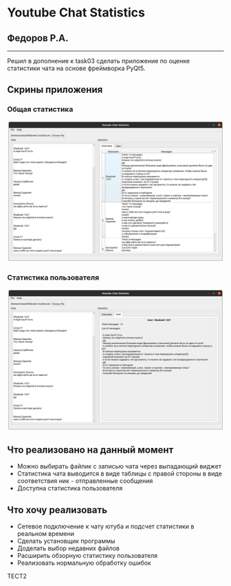 # Youtube Chat Statistics
## Федоров Р.А.
---
Решил в дополнение к task03 сделать приложение по оценке статистики чата на основе фреймворка PyQt5.

## Скрины приложения

### Общая статистика
![overview_screen](/assets/images/overview_screen.png)

### Статистика пользователя
![user_screen](/assets/images/user_screen.png)

## Что реализовано на данный момент

- Можно выбирать файлик с записью чата через выпадающий виджет
- Статистика чата выводится в виде таблицы с правой стороны в виде соответствия ник - отправленные сообщения
- Доступна статистика пользователя

## Что хочу реализовать

- Сетевое подключение к чату ютуба и подсчет статистики в реальном времени
- Сделать установщик программы
- Доделать выбор недавних файлов
- Расширить обзорную статистику пользователя
- Реализовать нормальную обработку ошибок

ТЕСТ2
